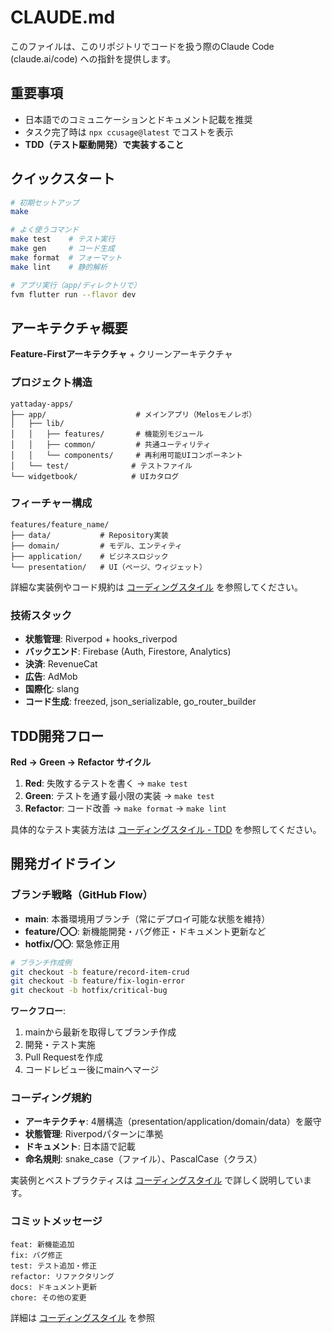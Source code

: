 # CLAUDE.md

このファイルは、このリポジトリでコードを扱う際のClaude Code (claude.ai/code) への指針を提供します。

## **重要事項**

- 日本語でのコミュニケーションとドキュメント記載を推奨
- タスク完了時は `npx ccusage@latest` でコストを表示
- **TDD（テスト駆動開発）で実装すること**

## クイックスタート

```bash
# 初期セットアップ
make

# よく使うコマンド
make test    # テスト実行
make gen     # コード生成
make format  # フォーマット
make lint    # 静的解析

# アプリ実行（app/ディレクトリで）
fvm flutter run --flavor dev
```

## アーキテクチャ概要

**Feature-Firstアーキテクチャ** + クリーンアーキテクチャ

### プロジェクト構造

```
yattaday-apps/
├── app/                    # メインアプリ（Melosモノレポ）
│   ├── lib/
│   │   ├── features/       # 機能別モジュール
│   │   ├── common/         # 共通ユーティリティ
│   │   └── components/     # 再利用可能UIコンポーネント
│   └── test/              # テストファイル
└── widgetbook/            # UIカタログ
```

### フィーチャー構成

```
features/feature_name/
├── data/           # Repository実装
├── domain/         # モデル、エンティティ  
├── application/    # ビジネスロジック
└── presentation/   # UI（ページ、ウィジェット）
```

詳細な実装例やコード規約は [コーディングスタイル](_docs/10_cording_style_flutter.md) を参照してください。

### 技術スタック

- **状態管理**: Riverpod + hooks_riverpod
- **バックエンド**: Firebase (Auth, Firestore, Analytics)
- **決済**: RevenueCat
- **広告**: AdMob
- **国際化**: slang
- **コード生成**: freezed, json_serializable, go_router_builder

## TDD開発フロー

**Red → Green → Refactor サイクル**

1. **Red**: 失敗するテストを書く → `make test`
2. **Green**: テストを通す最小限の実装 → `make test`  
3. **Refactor**: コード改善 → `make format` → `make lint`

具体的なテスト実装方法は [コーディングスタイル - TDD](_docs/10_cording_style_flutter.md#tddテスト駆動開発) を参照してください。

## 開発ガイドライン

### ブランチ戦略（GitHub Flow）

- **main**: 本番環境用ブランチ（常にデプロイ可能な状態を維持）
- **feature/〇〇**: 新機能開発・バグ修正・ドキュメント更新など
- **hotfix/〇〇**: 緊急修正用

```bash
# ブランチ作成例
git checkout -b feature/record-item-crud
git checkout -b feature/fix-login-error
git checkout -b hotfix/critical-bug
```

**ワークフロー**:

1. mainから最新を取得してブランチ作成
2. 開発・テスト実施
3. Pull Requestを作成
4. コードレビュー後にmainへマージ

### コーディング規約

- **アーキテクチャ**: 4層構造（presentation/application/domain/data）を厳守
- **状態管理**: Riverpodパターンに準拠
- **ドキュメント**: 日本語で記載
- **命名規則**: snake_case（ファイル）、PascalCase（クラス）

実装例とベストプラクティスは [コーディングスタイル](_docs/10_cording_style_flutter.md) で詳しく説明しています。

### コミットメッセージ

```
feat: 新機能追加
fix: バグ修正
test: テスト追加・修正
refactor: リファクタリング
docs: ドキュメント更新
chore: その他の変更
```

詳細は [コーディングスタイル](_docs/10_cording_style_flutter.md) を参照
